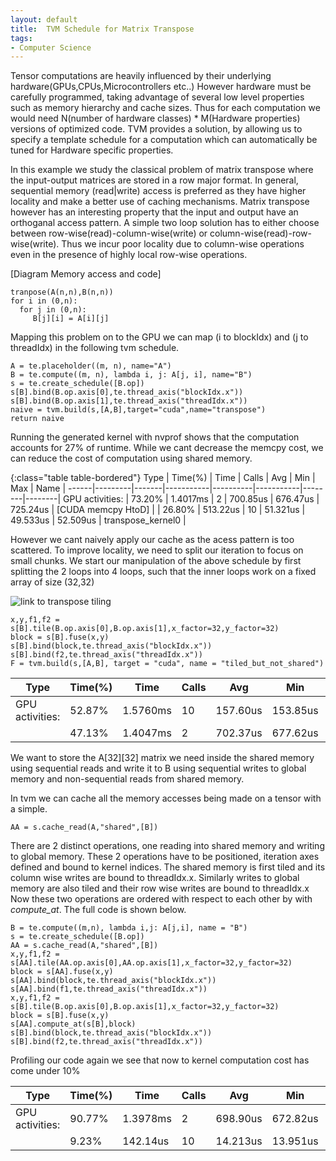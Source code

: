 ```yaml
---
layout: default
title:  TVM Schedule for Matrix Transpose
tags:
- Computer Science
---
```


Tensor computations are heavily influenced by their underlying hardware(GPUs,CPUs,Microcontrollers etc..)
However hardware must be carefully programmed, taking advantage of several
low level properties such as memory hierarchy and cache sizes.
Thus for each computation we would need N(number of hardware classes) * M(Hardware properties)
versions of optimized code.
TVM provides a solution, by allowing us to specify a template schedule for a computation which can automatically be tuned for Hardware specific properties.

In this example we study the classical problem of matrix transpose where the input-output matrices are stored in a row major format.
In general, sequential memory (read|write) access is preferred as they have higher locality and make a better use of caching mechanisms.
Matrix transpose however has an interesting property that the input and output have an orthoganal access pattern.
A simple two loop solution has to either choose between row-wise(read)-column-wise(write) or column-wise(read)-row-wise(write).
Thus we incur poor locality due to column-wise operations even in the presence of highly local row-wise operations.

[Diagram Memory access and code]

    tranpose(A(n,n),B(n,n))
    for i in (0,n):
      for j in (0,n):
         B[j][i] = A[i][j]


Mapping this problem on to the GPU we can map (i to blockIdx) and (j to threadIdx) in the following tvm schedule.

    A = te.placeholder((m, n), name="A")
    B = te.compute((m, n), lambda i, j: A[j, i], name="B")
    s = te.create_schedule([B.op])
    s[B].bind(B.op.axis[0],te.thread_axis("blockIdx.x"))
    s[B].bind(B.op.axis[1],te.thread_axis("threadIdx.x"))
    naive = tvm.build(s,[A,B],target="cuda",name="transpose")
    return naive

Running the generated kernel with nvprof shows that the computation accounts for 27% of runtime.
While we cant decrease the memcpy cost, we can reduce the cost of computation using shared memory.

{:class="table table-bordered"}
Type  | Time(%) |  Time |    Calls  |     Avg  |     Min   |    Max |  Name  |
------|---------|-------|-----------|----------|-----------|--------|--------|
GPU activities:  | 73.20%  | 1.4017ms |   2 | 700.85us | 676.47us | 725.24us | [CUDA memcpy HtoD] |
                | 26.80%   | 513.22us  |   10 | 51.321us | 49.533us | 52.509us | transpose_kernel0 |

However we cant naively apply our cache as the acess pattern is too scattered.
To improve locality, we need to split our iteration to focus on small chunks.
We start our manipulation of the above schedule by first splitting the 2 loops into 4 loops, such that the inner loops work on a fixed array of size (32,32)

![link to transpose tiling](https://developer.nvidia.com/blog/wp-content/uploads/2012/11/sharedTranspose-1024x409.jpg )

    x,y,f1,f2 = s[B].tile(B.op.axis[0],B.op.axis[1],x_factor=32,y_factor=32)
    block = s[B].fuse(x,y)
    s[B].bind(block,te.thread_axis("blockIdx.x"))
    s[B].bind(f2,te.thread_axis("threadIdx.x"))
    F = tvm.build(s,[A,B], target = "cuda", name = "tiled_but_not_shared")

Type | Time(%) |   Time   |  Calls   |    Avg |      Min  |     Max  | Name |
------|---------|-------|-----------|----------|-----------|--------|--------|
GPU activities: |  52.87% | 1.5760ms  |      10 | 157.60us |  153.85us | 165.17us | tiled_but_not_shared_kernel0 |
      | 47.13% | 1.4047ms |        2  |702.37us | 677.62us | 727.12us | [CUDA memcpy HtoD] |

We want to store the A[32][32] matrix we need inside the shared memory using sequential reads and write it to B using sequential writes to global memory and non-sequential reads from shared memory.

In tvm we can cache all the memory accesses being made on a tensor with a simple.

    AA = s.cache_read(A,"shared",[B])

There are 2 distinct operations, one reading into shared memory and writing to global memory.
These 2 operations have to be positioned, iteration axes defined and bound to kernel indices.
The shared memory is first tiled and its column wise writes are bound to threadIdx.x.
Similarly writes to global memory are also tiled and their row wise writes are bound to threadIdx.x
Now these two operations are ordered with respect to each other by with *compute_at*.
The full code is shown below.

    B = te.compute((m,n), lambda i,j: A[j,i], name = "B")
    s = te.create_schedule([B.op])
    AA = s.cache_read(A,"shared",[B])
    x,y,f1,f2 = s[AA].tile(AA.op.axis[0],AA.op.axis[1],x_factor=32,y_factor=32)
    block = s[AA].fuse(x,y)
    s[AA].bind(block,te.thread_axis("blockIdx.x"))
    s[AA].bind(f1,te.thread_axis("threadIdx.x"))
    x,y,f1,f2 = s[B].tile(B.op.axis[0],B.op.axis[1],x_factor=32,y_factor=32)
    block = s[B].fuse(x,y)
    s[AA].compute_at(s[B],block)
    s[B].bind(block,te.thread_axis("blockIdx.x"))
    s[B].bind(f2,te.thread_axis("threadIdx.x"))

Profiling our code again we see that now to kernel computation cost has come under 10%

Type |  Time(%)    | Time  |   Calls     |  Avg    |   Min   |    Max  | Name |
------|---------|-------|-----------|----------|-----------|--------|--------|
GPU activities:  | 90.77% | 1.3978ms    |     2 | 698.90us | 672.82us | 724.98us | [CUDA memcpy HtoD] |
                 |   9.23% | 142.14us  |      10 | 14.213us | 13.951us | 15.999us | tiled_shared_kernel0 |
